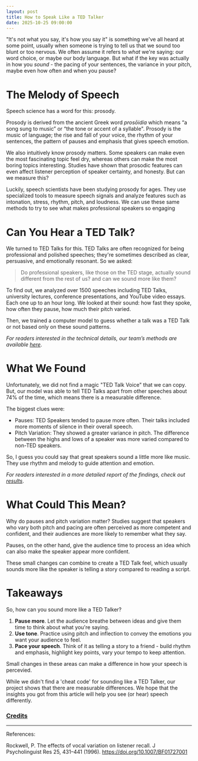 ```yaml
---
layout: post
title: How to Speak Like a TED Talker
date: 2025-10-25 09:00:00
---
```


"It's not what you say, it's how you say it" is something we've all heard at some point, usually when someone is trying to tell us that we sound too blunt or too nervous. We often assume it refers to *what* we're saying: our word choice, or maybe our body language. But what if the key was actually in how you *sound* - the pacing of your sentences, the variance in your pitch, maybe even how often and when you pause?

# The Melody of Speech

Speech science has a word for this: prosody.

Prosody is derived from the ancient Greek word *prosōidía* which means “a song sung to music” or “the tone or accent of a syllable". Prosody is the music of language; the rise and fall of your voice, the rhythm of your sentences, the pattern of pauses and emphasis that gives speech emotion.

We also intuitively know prosody matters. Some speakers can make even the most fascinating topic feel dry, whereas others can make the most boring topics interesting. Studies have shown that prosodic features can even affect listener perception of speaker certainty, and honesty. But can we measure this?

Luckily, speech scientists have been studying prosody for ages. They use specialized tools to measure speech signals and analyze features such as intonation, stress, rhythm, pitch, and loudness. We can use these same methods to try to see what makes professional speakers so engaging

# Can You Hear a TED Talk?

We turned to TED Talks for this. TED Talks are often recognized for being professional and polished speeches; they're sometimes described as clear, persuasive, and emotionally resonant. So we asked:

> Do professional speakers, like those on the TED stage, actually sound different from the rest of us? and can we sound more like them?

To find out, we analyzed over 1500 speeches including TED Talks, university lectures, conference presentations, and YouTube video essays. Each one up to an hour long. We looked at their sound: how fast they spoke, how often they pause, how much their pitch varied. 

Then, we trained a computer model to guess whether a talk was a TED Talk or not based only on these sound patterns.

*For readers interested in the technical details, our team’s methods are available [here](./methods.md/)*.

# What We Found

Unfortunately, we did not find a magic "TED Talk Voice" that we can copy. But, our model was able to tell TED Talks apart from other speeches about 74% of the time, which means there is a measurable difference.

The biggest clues were:
- Pauses: TED Speakers tended to pause more often. Their talks included more moments of silence in their overall speech.
- Pitch Variation: They showed a greater variance in pitch. The difference between the highs and lows of a speaker was more varied compared to non-TED speakers.

So, I guess you could say that great speakers sound a little more like music. They use rhythm and melody to guide attention and emotion.

*For readers interested in a more detailed report of the findings, check out [results](./results.md/)*.

# What Could This Mean?

Why do pauses and pitch variation matter? Studies suggest that speakers who vary both pitch and pacing are often perceived as more competent and confident, and their audiences are more likely to remember what they say.

Pauses, on the other hand, give the audience time to process an idea which can also make the speaker appear more confident.

These small changes can combine to create a TED Talk feel, which usually sounds more like the speaker is telling a story compared to reading a script.

# Takeaways

So, how can you sound more like a TED Talker?
1. **Pause more**. Let the audience breathe between ideas and give them time to think about what you're saying.
2. **Use tone**. Practice using pitch and inflection to convey the emotions you want your audience to feel.
3. **Pace your speech**. Think of it as telling a story to a friend - build rhythm and emphasis, highlight key points, vary your tempo to keep attention.

Small changes in these areas can make a difference in how your speech is percevied.

While we didn't find a 'cheat code' for sounding like a TED Talker, our project shows that there are measurable differences. We hope that the insights you got from this article will help you see (or hear) speech differently.

### [Credits](./credits.md)

---

References:

Rockwell, P. The effects of vocal variation on listener recall. J Psycholinguist Res 25, 431–441 (1996). https://doi.org/10.1007/BF01727001

